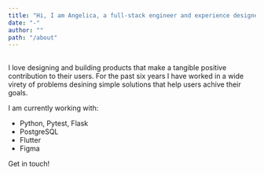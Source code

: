 ```yaml
---
title: "Hi, I am Angelica, a full-stack engineer and experience designer based in London."
date: "-"
author: ""
path: "/about"
---
```


##

I love designing and building products that make a tangible positive contribution to their users. For the past six years I have worked in a wide virety of problems desining simple solutions that help users achive their goals.

I am currently working with:

- Python, Pytest, Flask
- PostgreSQL
- Flutter
- Figma

Get in touch!
